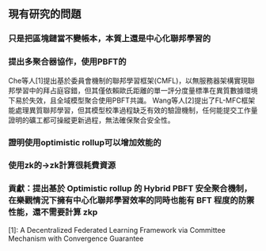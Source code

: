 ## 現有研究的問題
### 只是把區塊鏈當不變帳本，本質上還是中心化聯邦學習的
### 提出多聚合器協作，使用PBFT的
Che等人[1]提出基於委員會機制的聯邦學習框架(CMFL)，以無服務器架構實現聯邦學習中的拜占庭容錯，但其僅依賴歐氏距離的單一評分度量標準在異質數據環境下易於失效，且全域模型聚合使用PBFT共識。
Wang等人[2]提出了FL-MFC框架能處理異質聯邦學習，但其模型校準過程缺乏有效的驗證機制，任何能提交工作量證明的礦工都可操縱更新過程，無法確保聚合安全性。
### 證明使用optimistic rollup可以增加效能的
### 使用zk的->zk計算很耗費資源
### 貢獻：提出基於 Optimistic rollup 的 Hybrid PBFT 安全聚合機制，在樂觀情況下擁有中心化聯邦學習效率的同時也能有 BFT 程度的防禦性能，還不需要計算 zkp

[1]: A Decentralized Federated Learning Framework via Committee Mechanism with Convergence Guarantee
